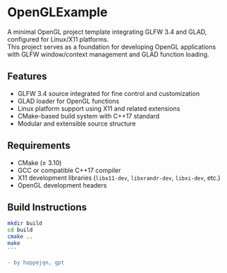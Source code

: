 # OpenGLExample

A minimal OpenGL project template integrating GLFW 3.4 and GLAD, configured for Linux/X11 platforms.  
This project serves as a foundation for developing OpenGL applications with GLFW window/context management and GLAD function loading.

## Features

- GLFW 3.4 source integrated for fine control and customization  
- GLAD loader for OpenGL functions  
- Linux platform support using X11 and related extensions  
- CMake-based build system with C++17 standard  
- Modular and extensible source structure

## Requirements

- CMake (≥ 3.10)  
- GCC or compatible C++17 compiler  
- X11 development libraries (`libx11-dev`, `libxrandr-dev`, `libxi-dev`, etc.)  
- OpenGL development headers

## Build Instructions

```bash
mkdir build
cd build
cmake ..
make
'''

- by hoppejqn, gpt
